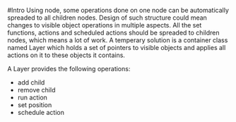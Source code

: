#Intro
Using node, some operations done on one node can be automatically spreaded to all children nodes. 
Design of such structure could mean changes to visible object operations in multiple aspects. All the set functions, actions and scheduled actions should be spreaded to children nodes, which means a lot of work. 
A temperary solution is a container class named Layer which holds a set of pointers to visible objects and applies all actions on it to these objects it contains. 

A Layer provides the following operations:
* add child
* remove child
* run action
* set position
* schedule action
